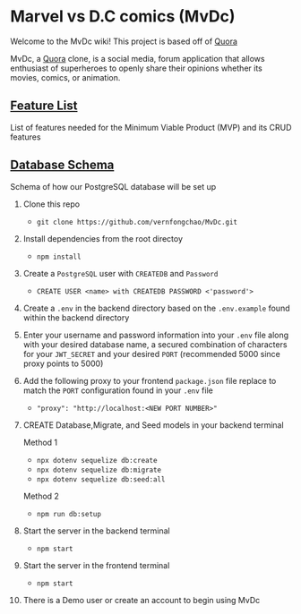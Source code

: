 # Marvel vs D.C comics (MvDc)

Welcome to the MvDc wiki!
This project is based off of [Quora](https://www.quora.com/)

MvDc, a [Quora](https://www.quora.com/) clone, is a social media, forum application that allows enthusiast of superheroes to openly share their opinions whether its movies, comics, or animation.

## [Feature List](https://github.com/vernfongchao/MvDc/wiki/MVP-Feature-List)

List of features needed for the Minimum Viable Product (MVP) and its CRUD features

## [Database Schema](https://github.com/vernfongchao/MvDc/wiki/Database-Schema)

Schema of how our PostgreSQL database will be set up

1. Clone this repo

   - `git clone https://github.com/vernfongchao/MvDc.git`

2. Install dependencies from the root directoy

   - `npm install`

3. Create a `PostgreSQL` user with `CREATEDB` and `Password` 

   - `CREATE USER <name> with CREATEDB PASSWORD <'password'>`

4. Create a `.env` in the backend directory based on the `.env.example` found within the backend directory

5. Enter your username and password information into your `.env` file along with your desired database name, a secured combination of characters for your `JWT_SECRET` and your desired `PORT` (recommended 5000 since proxy points to 5000)

6. Add the following proxy to your frontend `package.json` file replace to match the `PORT` configuration found in your `.env` file

   - `"proxy": "http://localhost:<NEW PORT NUMBER>"`

7. CREATE Database,Migrate, and Seed models in your backend terminal 

   Method 1
   
   - `npx dotenv sequelize db:create`
   - `npx dotenv sequelize db:migrate`
   - `npx dotenv sequelize db:seed:all`

   Method 2
   
   - `npm run db:setup`

8. Start the server in the backend terminal

   - `npm start`

9. Start the server in the frontend terminal

   - `npm start`

10. There is a Demo user or create an account to begin using MvDc
